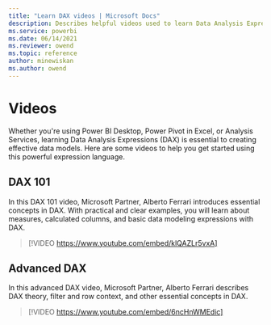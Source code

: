 ```yaml
---
title: "Learn DAX videos | Microsoft Docs"
description: Describes helpful videos used to learn Data Analysis Expressions (DAX) language.
ms.service: powerbi 
ms.date: 06/14/2021
ms.reviewer: owend
ms.topic: reference
author: minewiskan
ms.author: owend
---
```

# Videos

Whether you're using Power BI Desktop, Power Pivot in Excel, or Analysis Services, learning Data Analysis Expressions (DAX) is essential to creating effective data models. Here are some videos to help you get started using this powerful expression language.  

## DAX 101

In this DAX 101 video, Microsoft Partner, Alberto Ferrari introduces essential concepts in DAX. With practical and clear examples, you will learn about measures, calculated columns, and basic data modeling expressions with DAX.

> [!VIDEO https://www.youtube.com/embed/klQAZLr5vxA]

## Advanced DAX

In this advanced DAX video, Microsoft Partner, Alberto Ferrari describes DAX theory, filter and row context, and other essential concepts in DAX.

> [!VIDEO https://www.youtube.com/embed/6ncHnWMEdic]